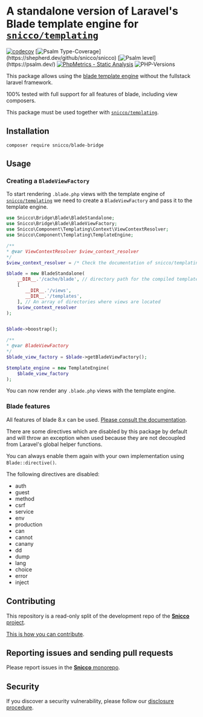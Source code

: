 # A standalone version of Laravel's Blade template engine for [`snicco/templating`](https://github.com/snicco/templating)

[![codecov](https://img.shields.io/badge/Coverage-100%25-success
)](https://codecov.io/gh/snicco/snicco)
[![Psalm Type-Coverage](https://shepherd.dev/github/snicco/snicco/coverage.svg?)](https://shepherd.dev/github/snicco/snicco)
[![Psalm level](https://shepherd.dev/github/snicco/snicco/level.svg?)](https://psalm.dev/)
[![PhpMetrics - Static Analysis](https://img.shields.io/badge/PhpMetrics-Static_Analysis-2ea44f)](https://snicco.github.io/snicco/phpmetrics/BladeBridge/index.html)
![PHP-Versions](https://img.shields.io/badge/PHP-%5E7.4%7C%5E8.0%7C%5E8.1-blue)

This package allows using the [blade template engine](https://laravel.com/docs/9.x/blade) without the fullstack laravel
framework.

100% tested with full support for all features of blade, including view composers.

This package must be used together with [`snicco/templating`](https://github.com/snicco/templating).

## Installation

```shell
composer require snicco/blade-bridge
```

## Usage

### Creating a `BladeViewFactory`

To start rendering `.blade.php` views with the template engine
of [`snicco/templating`](https://github.com/snicco/templating) we need to create a `BladeViewFactory` and pass it to
the template engine.

```php
use Snicco\Bridge\Blade\BladeStandalone;
use Snicco\Bridge\Blade\BladeViewFactory;
use Snicco\Component\Templating\Context\ViewContextResolver;
use Snicco\Component\Templating\TemplateEngine;

/**
* @var ViewContextResolver $view_context_resolver
*/
$view_context_resolver = /* Check the documentation of snicco/templating */

$blade = new BladeStandalone(
    __DIR__.'/cache/blade', // directory path for the compiled templates
    [
       __DIR__.'/views',
       __DIR__.'/templates',
    ], // An array of directories where views are located
    $view_context_resolver
);


$blade->boostrap();

/**
* @var BladeViewFactory
*/
$blade_view_factory = $blade->getBladeViewFactory();

$template_engine = new TemplateEngine(
    $blade_view_factory
);
```

You can now render any `.blade.php` views with the template engine.

### Blade features

All features of blade 8.x can be used. [Please consult the documentation](https://laravel.com/docs/8.x/blade).

There are some directives which are disabled by this package by default and will throw an exception when used because
they are not decoupled from Laravel's global helper functions.

You can always enable them again with your own implementation using `Blade::directive()`.

The following directives are disabled:

- auth
- guest
- method
- csrf
- service
- env
- production
- can
- cannot
- canany
- dd
- dump
- lang
- choice
- error
- inject

## Contributing

This repository is a read-only split of the development repo of the
[**Snicco** project](https://github.com/snicco/snicco).

[This is how you can contribute](https://github.com/snicco/snicco/blob/master/CONTRIBUTING.md).

## Reporting issues and sending pull requests

Please report issues in the
[**Snicco** monorepo](https://github.com/snicco/snicco/blob/master/CONTRIBUTING.md##using-the-issue-tracker).

## Security

If you discover a security vulnerability, please follow
our [disclosure procedure](https://github.com/snicco/snicco/blob/master/SECURITY.md).
